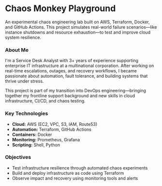 # Chaos Monkey Playground

An experimental chaos engineering lab built on AWS, Terraform, Docker, and GitHub Actions. This project simulates real-world failure scenarios—like instance shutdowns and resource exhaustion—to test and improve cloud system resilience.

### About Me

I'm a Service Desk Analyst with 3+ years of experience supporting enterprise IT infrastructure at a multinational corporation. After working on real-time escalations, outages, and recovery workflows, I became passionate about automation, fault tolerance, and building systems that thrive under stress.

This project is part of my transition into DevOps engineering—bringing together my frontline support background and new skills in cloud infrastructure, CI/CD, and chaos testing.

### Key Technologies
- **Cloud:** AWS (EC2, VPC, S3, IAM, Route53)
- **Automation:** Terraform, GitHub Actions
- **Containers:** Docker
- **Monitoring:** Prometheus, Grafana
- **Scripting:** Shell, Python

### Objectives
- Test infrastructure resilience through automated chaos experiments
- Build and deploy infrastructure as code using Terraform
- Observe impact and recovery using monitoring tools and alerts


